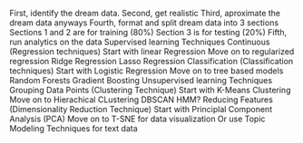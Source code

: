 First, identify the dream data.
Second, get realistic
Third, aproximate the dream data anyways
Fourth, format and split dream data into 3 sections
    Sections 1 and 2 are for training (80%)
    Section 3 is for testing (20%)
Fifth, run analytics on the data
    Supervised learning Techniques
        Continuous (Regression techniques)
            Start with linear Regression
            Move on to regularized regression
                Ridge Regression
                Lasso Regression
        Classification (Classification techniques)
            Start with Logistic Regression
            Move on to tree based models
                Random Forests
                Gradient Boosting
    Unsupervised learning Techniques
        Grouping Data Points (Clustering Technique)
            Start with K-Means Clustering
                Move on to Hierachical CLustering
                DBSCAN
                HMM? 
        Reducing Features (Dimensionality Reduction Technique)
            Start with Principlal Component Analysis (PCA)
                Move on to T-SNE for data visualization
                Or use Topic Modeling Techniques for text data
